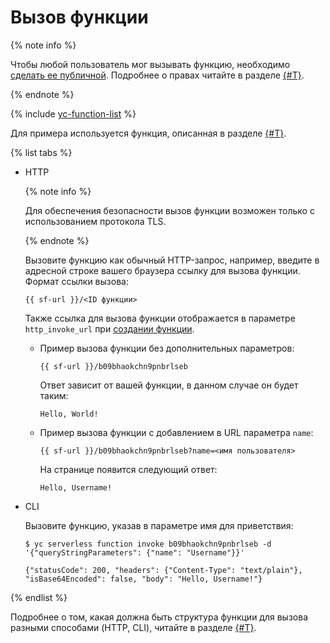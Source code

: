 # Вызов функции

{% note info %}

Чтобы любой пользователь мог вызывать функцию, необходимо [сделать ее публичной](function-public.md). Подробнее о правах читайте в разделе [{#T}](../../security/index.md).

{% endnote %}

{% include [yc-function-list](../../../_includes/serverless-functions/function-list.md) %}

Для примера используется функция, описанная в разделе [{#T}](version-manage.md#func-version-create).

{% list tabs %}

- HTTP

    {% note info %}

    Для обеспечения безопасности вызов функции возможен только с использованием протокола TLS.

    {% endnote %}

    Вызовите функцию как обычный HTTP-запрос, например, введите в адресной строке вашего браузера ссылку для вызова функции. Формат ссылки вызова:

    ```
    {{ sf-url }}/<ID функции>
    ```

    Также ссылка для вызова функции отображается в параметре `http_invoke_url` при [создании функции](function-create.md).

    - Пример вызова функции без дополнительных параметров:

        ```
        {{ sf-url }}/b09bhaokchn9pnbrlseb
        ```

        Ответ зависит от вашей функции, в данном случае он будет таким:

        ```
        Hello, World!
        ```

    - Пример вызова функции с добавлением в URL параметра `name`:

        ```
        {{ sf-url }}/b09bhaokchn9pnbrlseb?name=<имя пользователя>
        ```

        На странице появится следующий ответ:

        ```
        Hello, Username!
        ```

- CLI

    Вызовите функцию, указав в параметре имя для приветствия:

    ```
    $ yc serverless function invoke b09bhaokchn9pnbrlseb -d '{"queryStringParameters": {"name": "Username"}}'

    {"statusCode": 200, "headers": {"Content-Type": "text/plain"}, "isBase64Encoded": false, "body": "Hello, Username!"}
    ```

{% endlist %}

Подробнее о том, какая должна быть структура функции для вызова разными способами (HTTP, CLI), читайте в разделе [{#T}](../../concepts/function-invoke.md).
